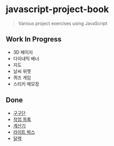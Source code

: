 # javascript-project-book
> Various project exercises using JavaScript

## Work In Progress
- 3D 페이지
- 다이내믹 배너
- 지도
- 날씨 위젯
- 퀴즈 게임
- 스티키 메모장

## Done
- [구구단](https://jess2.github.io/javascript-project-book/tree/master/src/multiplicationTable)
- [작업 목록](https://jess2.github.io/javascript-project-book/tree/master/src/list)
- [계산기](https://jess2.github.io/javascript-project-book/src/calculator/)
- [라이트 박스](https://jess2.github.io/javascript-project-book/tree/master/src/lightBox)
- [달력](https://jess2.github.io/javascript-project-book/tree/master/src/calendar)
